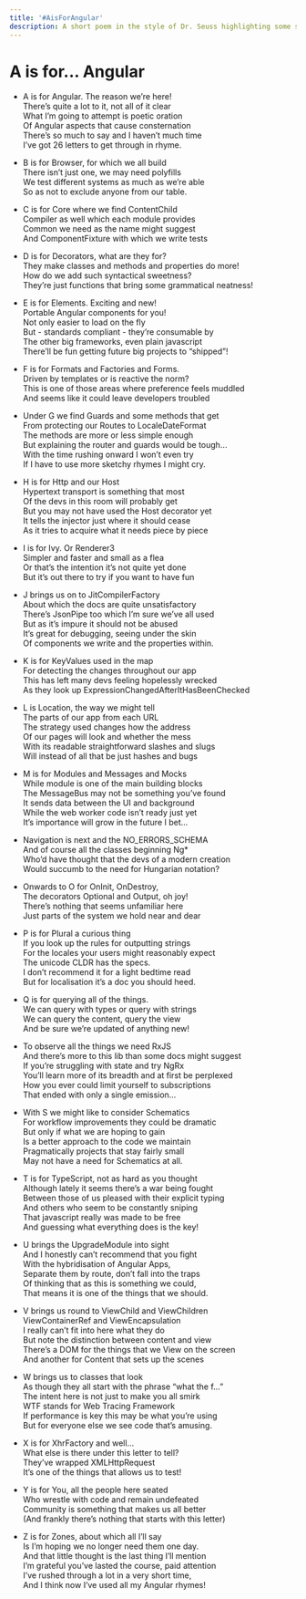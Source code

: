 ```yaml
---
title: '#AisForAngular'
description: A short poem in the style of Dr. Seuss highlighting some selections from the Angular API. (First performed at ng-conf 2019)
---
```


# A is for... Angular

-   A is for Angular. The reason we’re here!  
    There’s quite a lot to it, not all of it clear  
    What I’m going to attempt is poetic oration  
    Of Angular aspects that cause consternation  
    There’s so much to say and I haven’t much time  
    I’ve got 26 letters to get through in rhyme.

-   B is for Browser, for which we all build  
    There isn’t just one, we may need polyfills  
    We test different systems as much as we’re able  
    So as not to exclude anyone from our table.

-   C is for Core where we find ContentChild  
    Compiler as well which each module provides  
    Common we need as the name might suggest  
    And ComponentFixture with which we write tests

-   D is for Decorators, what are they for?  
    They make classes and methods and properties do more!  
    How do we add such syntactical sweetness?  
    They’re just functions that bring some grammatical neatness!

-   E is for Elements. Exciting and new!  
    Portable Angular components for you!  
    Not only easier to load on the fly  
    But - standards compliant - they’re consumable by  
    The other big frameworks, even plain javascript  
    There’ll be fun getting future big projects to “shipped”!

-   F is for Formats and Factories and Forms.  
    Driven by templates or is reactive the norm?  
    This is one of those areas where preference feels muddled  
    And seems like it could leave developers troubled

-   Under G we find Guards and some methods that get  
    From protecting our Routes to LocaleDateFormat  
    The methods are more or less simple enough  
    But explaining the router and guards would be tough…  
    With the time rushing onward I won’t even try  
    If I have to use more sketchy rhymes I might cry.

-   H is for Http and our Host  
    Hypertext transport is something that most  
    Of the devs in this room will probably get  
    But you may not have used the Host decorator yet  
    It tells the injector just where it should cease  
    As it tries to acquire what it needs piece by piece

-   I is for Ivy. Or Renderer3  
    Simpler and faster and small as a flea  
    Or that’s the intention it’s not quite yet done  
    But it’s out there to try if you want to have fun

-   J brings us on to JitCompilerFactory  
    About which the docs are quite unsatisfactory  
    There’s JsonPipe too which I’m sure we’ve all used  
    But as it’s impure it should not be abused  
    It’s great for debugging, seeing under the skin  
    Of components we write and the properties within.

-   K is for KeyValues used in the map  
    For detecting the changes throughout our app  
    This has left many devs feeling hopelessly wrecked  
    As they look up ExpressionChangedAfterItHasBeenChecked

-   L is Location, the way we might tell  
    The parts of our app from each URL  
    The strategy used changes how the address  
    Of our pages will look and whether the mess  
    With its readable straightforward slashes and slugs  
    Will instead of all that be just hashes and bugs

-   M is for Modules and Messages and Mocks  
    While module is one of the main building blocks  
    The MessageBus may not be something you’ve found  
    It sends data between the UI and background  
    While the web worker code isn’t ready just yet  
    It’s importance will grow in the future I bet…

-   Navigation is next and the NO_ERRORS_SCHEMA  
    And of course all the classes beginning Ng\*  
    Who’d have thought that the devs of a modern creation  
    Would succumb to the need for Hungarian notation?

-   Onwards to O for OnInit, OnDestroy,  
    The decorators Optional and Output, oh joy!  
    There’s nothing that seems unfamiliar here  
    Just parts of the system we hold near and dear

-   P is for Plural a curious thing  
    If you look up the rules for outputting strings  
    For the locales your users might reasonably expect  
    The unicode CLDR has the specs.  
    I don’t recommend it for a light bedtime read  
    But for localisation it’s a doc you should heed.

-   Q is for querying all of the things.  
    We can query with types or query with strings  
    We can query the content, query the view  
    And be sure we’re updated of anything new!

-   To observe all the things we need RxJS  
    And there’s more to this lib than some docs might suggest  
    If you’re struggling with state and try NgRx  
    You’ll learn more of its breadth and at first be perplexed  
    How you ever could limit yourself to subscriptions  
    That ended with only a single emission…

-   With S we might like to consider Schematics  
    For workflow improvements they could be dramatic  
    But only if what we are hoping to gain  
    Is a better approach to the code we maintain  
    Pragmatically projects that stay fairly small  
    May not have a need for Schematics at all.

-   T is for TypeScript, not as hard as you thought  
    Although lately it seems there’s a war being fought  
    Between those of us pleased with their explicit typing  
    And others who seem to be constantly sniping  
    That javascript really was made to be free  
    And guessing what everything does is the key!

-   U brings the UpgradeModule into sight  
    And I honestly can’t recommend that you fight  
    With the hybridisation of Angular Apps,  
    Separate them by route, don’t fall into the traps  
    Of thinking that as this is something we could,  
    That means it is one of the things that we should.

-   V brings us round to ViewChild and ViewChildren  
    ViewContainerRef and ViewEncapsulation  
    I really can’t fit into here what they do  
    But note the distinction between content and view  
    There’s a DOM for the things that we View on the screen  
    And another for Content that sets up the scenes

-   W brings us to classes that look  
    As though they all start with the phrase “what the f…”  
    The intent here is not just to make you all smirk  
    WTF stands for Web Tracing Framework  
    If performance is key this may be what you’re using  
    But for everyone else we see code that’s amusing.

-   X is for XhrFactory and well…  
    What else is there under this letter to tell?  
    They’ve wrapped XMLHttpRequest  
    It’s one of the things that allows us to test!

-   Y is for You, all the people here seated  
    Who wrestle with code and remain undefeated  
    Community is something that makes us all better  
    (And frankly there’s nothing that starts with this letter)

-   Z is for Zones, about which all I’ll say  
    Is I’m hoping we no longer need them one day.  
    And that little thought is the last thing I’ll mention  
    I’m grateful you’ve lasted the course, paid attention  
    I’ve rushed through a lot in a very short time,  
    And I think now I’ve used all my Angular rhymes!
